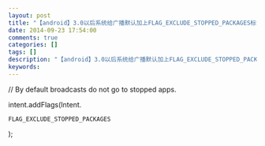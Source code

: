 ```yaml
---
layout: post
title: "【android】3.0以后系统给广播默认加上FLAG_EXCLUDE_STOPPED_PACKAGES标记"
date: 2014-09-23 17:54:00 
comments: true
categories: []
tags: []
description: "【android】3.0以后系统给广播默认加上FLAG_EXCLUDE_STOPPED_PACKAGES标记"
keywords: 
---
```



 
 
 
  
   // By default broadcasts do not go to stopped apps.
  
 
 
  
   intent.addFlags(Intent.
   
    FLAG_EXCLUDE_STOPPED_PACKAGES
   
   );
  
 
 
 



